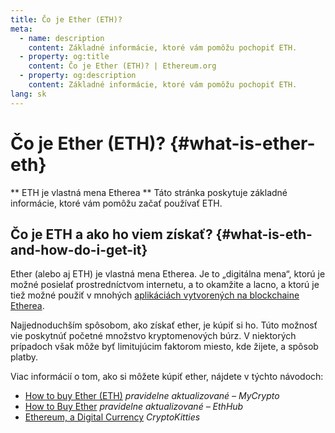 ```yaml
---
title: Čo je Ether (ETH)?
meta:
  - name: description
    content: Základné informácie, ktoré vám pomôžu pochopiť ETH.
  - property: og:title
    content: Čo je Ether (ETH)? | Ethereum.org
  - property: og:description
    content: Základné informácie, ktoré vám pomôžu pochopiť ETH.
lang: sk
---
```


# Čo je Ether (ETH)? {#what-is-ether-eth}

<div class="featured">

** ETH je vlastná mena Etherea ** Táto stránka poskytuje základné informácie, ktoré vám pomôžu začať používať ETH.

</div>

## Čo je ETH a ako ho viem získať? {#what-is-eth-and-how-do-i-get-it}

Ether (alebo aj ETH) je vlastná mena Etherea. Je to „digitálna mena“, ktorú je možné posielať prostredníctvom internetu, a to okamžite a lacno, a ktorú je tiež možné použiť v mnohých [aplikáciách vytvorených na blockchaine Etherea](/sk/dapps/).

Najjednoduchším spôsobom, ako získať ether, je kúpiť si ho. Túto možnosť vie poskytnúť početné množstvo kryptomenových búrz. V niektorých prípadoch však môže byť limitujúcim faktorom miesto, kde žijete, a spôsob platby.

Viac informácií o tom, ako si môžete kúpiť ether, nájdete v týchto návodoch:

- [How to buy Ether (ETH)](https://support.mycrypto.com/how-to/getting-started/how-to-buy-ether-with-usd) _pravidelne aktualizované – MyCrypto_
- [How to Buy Ether](https://docs.ethhub.io/using-ethereum/how-to-buy-ether/) _pravidelne aktualizované – EthHub_
- [Ethereum, a Digital Currency](https://www.cryptokitties.co/faq#ethereum-a-digital-currency) _CryptoKitties_
